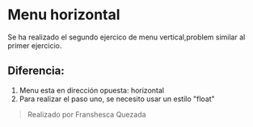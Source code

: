 # Menu horizontal  
Se ha realizado el segundo ejercico de menu vertical,problem similar al primer ejercicio.

## Diferencia:
1. Menu esta en dirección opuesta: horizontal
2. Para realizar el paso uno, se necesito usar un estilo "float"

> Realizado por Franshesca Quezada  
